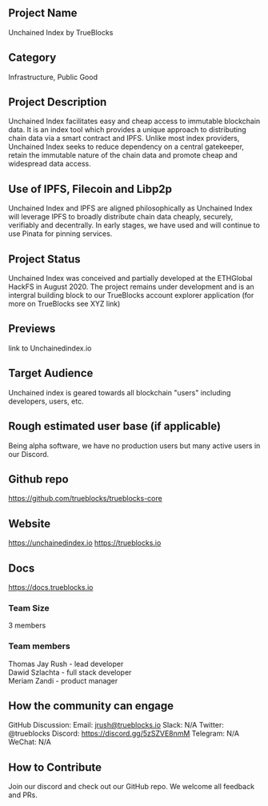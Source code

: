 ## Project Name 
Unchained Index by TrueBlocks

## Category 
Infrastructure, Public Good

## Project Description
<!--Describe your project in a few sentences. -->
 Unchained Index facilitates easy and cheap access to immutable blockchain data. It is an index tool which provides a unique approach to distributing chain data via a smart contract and IPFS. Unlike most index providers, Unchained Index seeks to reduce dependency on a central gatekeeper, retain the immutable nature of the chain data and promote cheap and widespread data access. 

## Use of IPFS, Filecoin and Libp2p
<!-- Describe how your project uses any or all of these technologies, and why. -->
Unchained Index and IPFS are aligned philosophically as Unchained Index will leverage IPFS to broadly distribute chain data cheaply, securely, verifiably and decentrally. In early stages, we have used and will continue to use Pinata for pinning services.

## Project Status

 Unchained Index was conceived and partially developed at the ETHGlobal HackFS in August 2020. The project remains under development and is an intergral building block to our TrueBlocks account explorer application (for more on TrueBlocks see XYZ link)

## Previews
<!--Add some screenshots to give a preview of your product-->
link to Unchainedindex.io

## Target Audience

Unchained index is geared towards all blockchain "users" including developers, users, etc. 

## Rough estimated user base (if applicable)

Being alpha software, we have no production users but many active users in our Discord.

## Github repo

<https://github.com/trueblocks/trueblocks-core>

## Website

<https://unchainedindex.io>
<https://trueblocks.io>

## Docs

<https://docs.trueblocks.io>

### Team Size

3 members

### Team members

Thomas Jay Rush - lead developer  
Dawid Szlachta - full stack developer  
Meriam Zandi - product manager

## How the community can engage

GitHub Discussion:
Email:  jrush@trueblocks.io
Slack:  N/A
Twitter:  @trueblocks
Discord: <https://discord.gg/5zSZVE8nmM>
Telegram:  N/A
WeChat:  N/A

## How to Contribute

Join our discord and check out our GitHub repo. We welcome all feedback and PRs.
